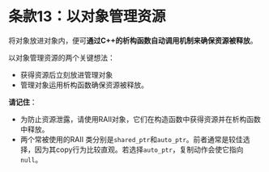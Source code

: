 # 条款13：以对象管理资源

将对象放进对象内，便可**通过C++的析构函数自动调用机制来确保资源被释放**。

以对象管理资源的两个关键想法：

- 获得资源后立刻放进管理对象
- 管理对象运用析构函数确保资源被释放。

**请记住**：

- 为防止资源泄露，请使用RAII对象，它们在构造函数中获得资源并在析构函数中释放。
- 两个常被使用的RAII 类分别是`shared_ptr`和`auto_ptr`。前者通常是较佳选择，因为其copy行为比较直观。若选择`auto_ptr`，复制动作会使它指向`null`。

